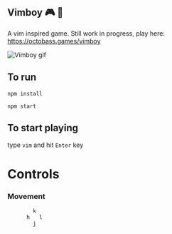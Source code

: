 ## Vimboy 🎮 💚 
A vim inspired game. Still work in progress, play here: https://octobass.games/vimboy


![Vimboy gif](https://i.imgur.com/hiQQvB8.gif)

## To run

`npm install`

`npm start`

## To start playing

type `vim` and hit `Enter` key

# Controls

### Movement

```
        k
      h   l
        j
```
